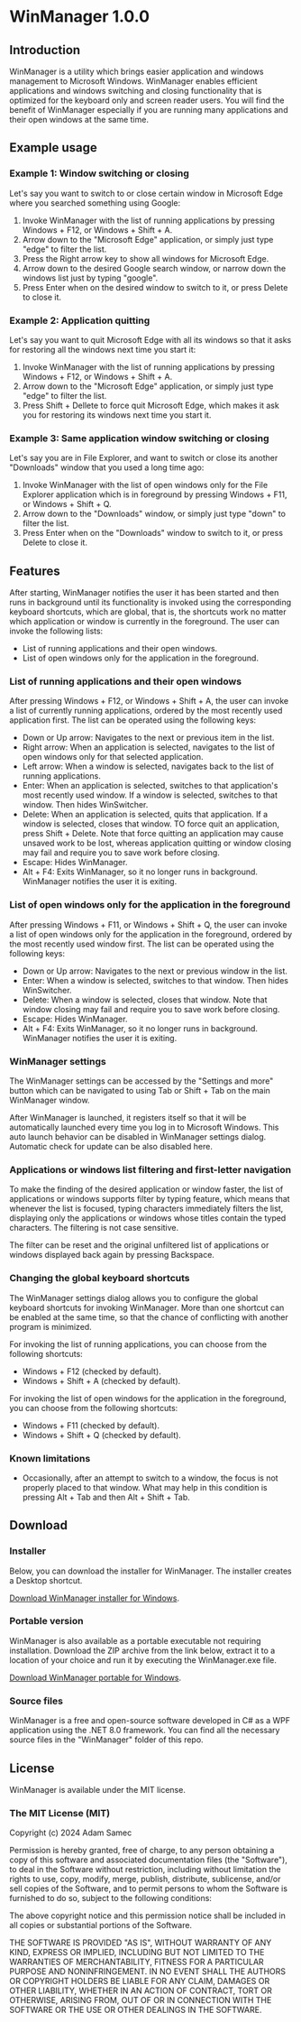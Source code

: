 # WinManager 1.0.0
## Introduction
WinManager is a utility which brings easier application and windows management to Microsoft Windows. WinManager enables efficient applications and windows switching and closing functionality that is optimized for the keyboard only and screen reader users. You will find the benefit of WinManager especially if you are running many applications and their open windows at the same time.

## Example usage
### Example 1: Window switching or closing
Let's say you want to switch to or close certain window in Microsoft Edge where you searched something using Google:

1. Invoke WinManager with the list of running applications by pressing Windows + F12, or Windows + Shift + A.
2. Arrow down to the "Microsoft Edge" application, or simply just type "edge" to filter the list.
3. Press the Right arrow key to show all windows for Microsoft Edge.
4. Arrow down to the desired Google search window, or narrow down the windows list just by typing "google".
5. Press Enter when on the desired window to switch to it, or press Delete to close it.

### Example 2: Application quitting
Let's say you want to quit Microsoft Edge with all its windows so that it asks for restoring all the windows next time you start it:

1. Invoke WinManager with the list of running applications by pressing Windows + F12, or Windows + Shift + A.
2. Arrow down to the "Microsoft Edge" application, or simply just type "edge" to filter the list.
3. Press Shift + Dellete to force quit Microsoft Edge, which makes it ask you for restoring its windows next time you start it.

### Example 3: Same application window switching or closing
Let's say you are in File Explorer, and want to switch or close its another "Downloads" window that you used a long time ago:

1. Invoke WinManager with the list of open windows only for the File Explorer application which is in foreground by pressing Windows + F11, or Windows + Shift + Q.
2. Arrow down to the "Downloads" window, or simply just type "down" to filter the list.
3. Press Enter when on the "Downloads" window to switch to it, or press Delete to close it.

## Features
After starting, WinManager notifies the user it has been started and then runs in background until its functionality is invoked using the corresponding keyboard shortcuts, which are global, that is, the shortcuts work no matter which application or window is currently in the foreground. The user can invoke the following lists:

* List of running applications and their open windows.
* List of open windows only for the application in the foreground.

### List of running applications and their open windows
After pressing Windows + F12, or Windows + Shift + A, the user can invoke a list of currently running applications, ordered by the most recently used application first. The list can be operated using the following keys:

* Down or Up arrow: Navigates to the next or previous item in the list.
* Right arrow: When an application is selected, navigates to the list of open windows only for that selected application.
* Left arrow: When a window is selected, navigates back to the list of running applications.
* Enter: When an application is selected, switches to that application's most recently used window. If a window is selected, switches to that window. Then hides WinSwitcher.
* Delete: When an application is selected, quits that application. If a window is selected, closes that window. TO force quit an application, press Shift + Delete. Note that force quitting an application may cause unsaved work to be lost, whereas application quitting or window closing may fail and require you to save work before closing.
* Escape: Hides WinManager.
* Alt + F4: Exits WinManager, so it no longer runs in background. WinManager notifies the user it is exiting.

### List of open windows only for the application in the foreground
After pressing Windows + F11, or Windows + Shift + Q, the user can invoke a list of open windows  only for the application in the foreground, ordered by the most recently used window first. The list can be operated using the following keys:

* Down or Up arrow: Navigates to the next or previous window in the list.
* Enter: When a window is selected, switches to that window. Then hides WinSwitcher.
* Delete: When a window is selected, closes that window. Note that window closing may fail and require you to save work before closing.
* Escape: Hides WinManager.
* Alt + F4: Exits WinManager, so it no longer runs in background. WinManager notifies the user it is exiting.

### WinManager settings
The WinManager settings can be accessed by the "Settings and more" button which can be navigated to using Tab or Shift + Tab on the main WinManager window.

After WinManager is launched, it registers itself so that it will be automatically launched every time you log in to Microsoft Windows. This auto launch behavior can be disabled in WinManager settings dialog. Automatic check for update can be also disabled here.

### Applications or windows list filtering and first-letter navigation
To make the finding of the desired application or window faster, the list of applications or windows supports filter by typing feature, which means that whenever the list is focused, typing characters immediately filters the list, displaying only the applications or windows whose titles contain the typed characters. The filtering is not case sensitive.

The filter can be reset and the original unfiltered list of applications or windows displayed back again by pressing Backspace.

### Changing the global keyboard shortcuts
The WinManager settings dialog allows you to configure the global keyboard shortcuts for invoking WinManager. More than one shortcut can be enabled at the same time, so that the chance of conflicting with another program is minimized.

For invoking the list of running applications, you can choose from the following shortcuts:

* Windows + F12 (checked by default).
* Windows + Shift + A (checked by default).

For invoking the list of open windows for the application in the foreground, you can choose from the following shortcuts:

* Windows + F11 (checked by default).
* Windows + Shift + Q (checked by default).

### Known limitations
* Occasionally, after an attempt to switch to a window, the focus is not properly placed to that window. What may help in this condition is pressing Alt + Tab and then Alt + Shift + Tab.

## Download
### Installer
Below, you can download the installer for WinManager. The installer creates a Desktop shortcut. 

[Download WinManager installer for Windows][installer-download].

### Portable version
WinManager is also available as a portable executable not requiring installation. Download the ZIP archive from the link below, extract it to a location of your choice and run it by executing the WinManager.exe file.

[Download WinManager portable for Windows][portable-download].

### Source files
WinManager is a free and open-source software developed in C# as a WPF application using the .NET 8.0 framework. You can find all the necessary source files in the "WinManager" folder of this repo.

## License
WinManager is available under the MIT license.

### The MIT License (MIT)

Copyright (c) 2024 Adam Samec

Permission is hereby granted, free of charge, to any person obtaining a copy of
this software and associated documentation files (the "Software"), to deal in
the Software without restriction, including without limitation the rights to
use, copy, modify, merge, publish, distribute, sublicense, and/or sell copies of
the Software, and to permit persons to whom the Software is furnished to do so,
subject to the following conditions:

The above copyright notice and this permission notice shall be included in all
copies or substantial portions of the Software.

THE SOFTWARE IS PROVIDED "AS IS", WITHOUT WARRANTY OF ANY KIND, EXPRESS OR
IMPLIED, INCLUDING BUT NOT LIMITED TO THE WARRANTIES OF MERCHANTABILITY, FITNESS
FOR A PARTICULAR PURPOSE AND NONINFRINGEMENT. IN NO EVENT SHALL THE AUTHORS OR
COPYRIGHT HOLDERS BE LIABLE FOR ANY CLAIM, DAMAGES OR OTHER LIABILITY, WHETHER
IN AN ACTION OF CONTRACT, TORT OR OTHERWISE, ARISING FROM, OUT OF OR IN
CONNECTION WITH THE SOFTWARE OR THE USE OR OTHER DEALINGS IN THE SOFTWARE.

[installer-download]: https://files.adamsamec.cz/apps/WinManager-win32.exe
[portable-download]: https://files.adamsamec.cz/apps/WinManager-win32.zip
